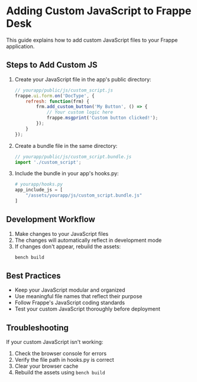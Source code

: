 # Adding Custom JavaScript to Frappe Desk

This guide explains how to add custom JavaScript files to your Frappe application.

## Steps to Add Custom JS

1. Create your JavaScript file in the app's public directory:
   ```javascript
   // yourapp/public/js/custom_script.js
   frappe.ui.form.on('DocType', {
       refresh: function(frm) {
           frm.add_custom_button('My Button', () => {
               // Your custom logic here
               frappe.msgprint('Custom button clicked!');
           });
       }
   });
   ```

2. Create a bundle file in the same directory:
   ```javascript
   // yourapp/public/js/custom_script.bundle.js
   import './custom_script';
   ```

3. Include the bundle in your app's hooks.py:
   ```python
   # yourapp/hooks.py
   app_include_js = [
       "/assets/yourapp/js/custom_script.bundle.js"
   ]
   ```

## Development Workflow

1. Make changes to your JavaScript files
2. The changes will automatically reflect in development mode
3. If changes don't appear, rebuild the assets:
   ```bash
   bench build
   ```

## Best Practices

- Keep your JavaScript modular and organized
- Use meaningful file names that reflect their purpose
- Follow Frappe's JavaScript coding standards
- Test your custom JavaScript thoroughly before deployment

## Troubleshooting

If your custom JavaScript isn't working:
1. Check the browser console for errors
2. Verify the file path in hooks.py is correct
3. Clear your browser cache
4. Rebuild the assets using `bench build` 